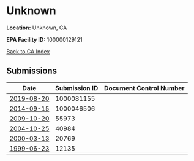 # Unknown

**Location:** Unknown, CA

**EPA Facility ID:** 100000129121

[Back to CA Index](../../index.md)

## Submissions

| Date | Submission ID | Document Control Number |
|------|--------------|-------------------------|
| [2019-08-20](submissions/1000081155.md) | 1000081155 |  |
| [2014-09-15](submissions/1000046506.md) | 1000046506 |  |
| [2009-10-20](submissions/55973.md) | 55973 |  |
| [2004-10-25](submissions/40984.md) | 40984 |  |
| [2000-03-13](submissions/20769.md) | 20769 |  |
| [1999-06-23](submissions/12135.md) | 12135 |  |
